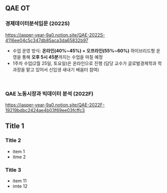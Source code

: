 ## QAE OT

### 경제데이터분석입문 (2022S)
https://jasper-year-9a0.notion.site/QAE-2022S-4116ee04c5c347db85aca3da65832b97

- 수업 운영 방식: **온라인(40%~45%) + 오프라인(55%~60%)** 하이브리드형 운영을 통해 **오후 5시 45분**까지는 수업을 마칠 예정
- 1주차 수업(2월 25일, 토요일)은 온라인으로 진행 (담당 교수가 글로벌경제학과 학과장을 맡고 있어서 신입생 새내기 배움터 참여)

<br>

### QAE 노동시장과 빅데이터 분석 (2022F)
https://jasper-year-9a0.notion.site/QAE-2022F-19219bdbc2424ae4b03f69ee03fcffc3


## Title 1
### Title 2
- item 1
- itme 2
### Title 3
- item 11
- imte 12
